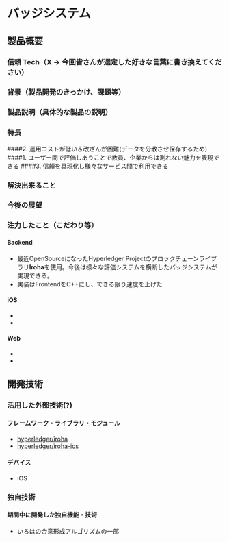 # バッジシステム
## 製品概要
### 信頼 Tech（X → 今回皆さんが選定した好きな言葉に書き換えてください）

### 背景（製品開発のきっかけ、課題等）
### 製品説明（具体的な製品の説明）
### 特長
####2. 運用コストが低い＆改ざんが困難(データを分散させ保存するため)
####1. ユーザー間で評価しあうことで教員、企業からは測れない魅力を表現できる
####3. 信頼を具現化し様々なサービス間で利用できる

### 解決出来ること

### 今後の展望

### 注力したこと（こだわり等）
#### Backend
* 最近OpenSourceになったHyperledger Projectのブロックチェーンライブラリ**Iroha**を使用。今後は様々な評価システムを横断したバッジシステムが実現できる。
* 実装はFrontendをC++にし、できる限り速度を上げた
#### iOS
*
*
#### Web
*
*

## 開発技術
### 活用した外部技術(?)
#### フレームワーク・ライブラリ・モジュール
* [hyperledger/iroha](https://github.com/hyperledger/iroha)
* [hyperledger/iroha-ios](https://github.com/hyperledger/iroha-ios)

#### デバイス
* iOS

### 独自技術
#### 期間中に開発した独自機能・技術
* いろはの合意形成アルゴリズムの一部


